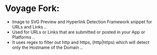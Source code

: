 # Voyage Fork:
* Image to SVG Preview and Hyperlink Detection Framework snippet for URLs and Links ..
* Used for URLs or Links that are submitted or posted in your App or Platforms ..
* It uses regex to filter out http and https, (http|https) which will detect only the Hostname of the Domain ..
